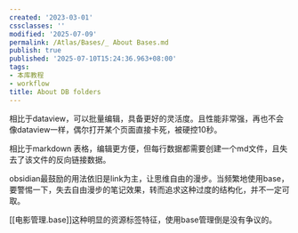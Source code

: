 ```yaml
---
created: '2023-03-01'
cssclasses: ''
modified: '2025-07-09'
permalink: /Atlas/Bases/_ About Bases.md
publish: true
published: '2025-07-10T15:24:36.963+08:00'
tags:
- 本库教程
- workflow
title: About DB folders
---
```

相比于dataview，可以批量编辑，具备更好的灵活度。且性能非常强，再也不会像dataview一样，偶尔打开某个页面直接卡死，被硬控10秒。

相比于markdown 表格，编辑更方便，但每行数据都需要创建一个md文件，且失去了该文件的反向链接数据。

obsidian最鼓励的用法依旧是link为主，让思维自由的漫步。当频繁地使用base，要警惕一下，失去自由漫步的笔记效果，转而追求这种过度的结构化，并不一定可取。

[[电影管理.base]]这种明显的资源标签特征，使用base管理倒是没有争议的。
